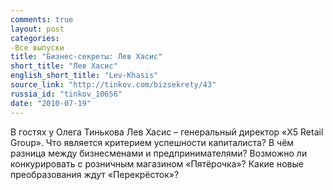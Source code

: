 ```yaml
---
comments: true
layout: post
categories:
-Все выпуски
title: "Бизнес-секреты: Лев Хасис"
short_title: "Лев Хасис"
english_short_title: "Lev-Khasis"
source_link: "http://tinkov.com/bizsekrety/43"
russia_id: "tinkov_10656"
date: "2010-07-19"
---
```

В гостях у Олега Тинькова Лев Хасис – генеральный директор «X5 Retail Group». Что является критерием успешности капиталиста? В чём разница между бизнесменами и предпринимателями? Возможно ли конкурировать с розничным магазином «Пятёрочка»? Какие новые преобразования ждут «Перекрёсток»?
